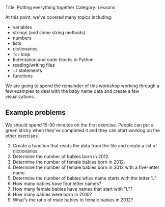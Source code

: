 Title: Putting everything together
Category: Lessons

At this point, we've covered many topics including:

* variables
* strings (and some string methods)
* numbers
* lists
* dictionaries
* `for` loop
* Indentation and code blocks in Python
* reading/writing files
* `if` statements
* functions

We are going to spend the remainder of this workshop working through a few examples to deal with the baby name data and create a few visualizations.


Example problems
----------------
We should spend 15-30 minutes on the first exercise. People can put a green sticky when they've completed it and they can start working on the other exercises.

1. Create a function that reads the data from the file and create a list of dictionaries.
2. Determine the number of babies born in 2012.
3. Determine the number of female babies born in 2012.
4. Determine the number of female babies born in 2012 with a five-letter name.
5. Determine the number of babies whos name starts with the letter "J".
6. How many babies have four letter names?
7. How many female babies have names that start with "L"?
8. How many babies were born in 2010?
9. What's the ratio of male babies to female babies in 2012?
